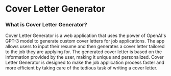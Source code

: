 # Cover Letter Generator

### What is Cover Letter Generator?
Cover Letter Generator is a web application that uses the power of OpenAI's GPT-3 model to generate custom cover letters for job applications. The app allows users to input their resume and then generates a cover letter tailored to the job they are applying for. The generated cover letter is based on the information provided by the user, making it unique and personalized. Cover Letter Generator is designed to make the job application process faster and more efficient by taking care of the tedious task of writing a cover letter.
